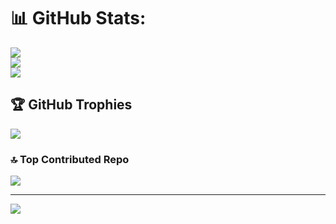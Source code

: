 <!--
**prodip36/prodip36** is a ✨ _special_ ✨ repository because its `README.md` (this file) appears on your GitHub profile.

Here are some ideas to get you started:

- 🔭 I’m currently working on ...
- 🌱 I’m currently learning ...
- 👯 I’m looking to collaborate on ...
- 🤔 I’m looking for help with ...
- 💬 Ask me about ...
- 📫 How to reach me: ...
- 😄 Pronouns: ...
- ⚡ Fun fact: ...
-->

# 📊 GitHub Stats:
![](https://github-readme-stats.vercel.app/api?username=prodip36&theme=dark&hide_border=false&include_all_commits=true&count_private=true)<br/>
![](https://github-readme-streak-stats.herokuapp.com/?user=prodip36&theme=dark&hide_border=false)<br/>
![](https://github-readme-stats.vercel.app/api/top-langs/?username=prodip36&theme=dark&hide_border=false&include_all_commits=true&count_private=true&layout=compact)

## 🏆 GitHub Trophies
![](https://github-profile-trophy.vercel.app/?username=prodip36&theme=radical&no-frame=false&no-bg=true&margin-w=4)
### 🔝 Top Contributed Repo
![](https://github-contributor-stats.vercel.app/api?username=prodip36&limit=5&theme=dark&combine_all_yearly_contributions=true)

---
[![](https://visitcount.itsvg.in/api?id=prodip36&icon=0&color=0)](https://visitcount.itsvg.in)

<!-- Proudly created with GPRM ( https://gprm.itsvg.in ) -->
